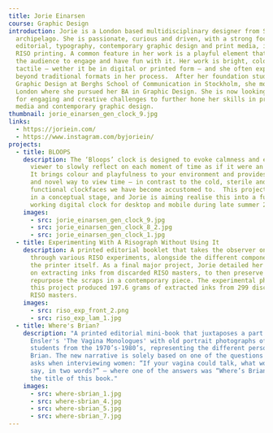 ```yaml
---
title: Jorie Einarsen
course: Graphic Design
introduction: Jorie is a London based multidisciplinary designer from Sweden's
  archipelago. She is passionate, curious and driven, with a strong focus on
  editorial, typography, contemporary graphic design and print media, including
  RISO printing. A common feature in her work is a playful element that invites
  the audience to engage and have fun with it. Her work is bright, colourful and
  tactile — wether it be in digital or printed form — and she often explores
  beyond traditional formats in her process.  After her foundation studies in
  Graphic Design at Berghs School of Communication in Stockholm, she moved to
  London where she pursued her BA in Graphic Design. She is now looking onwards
  for engaging and creative challenges to further hone her skills in printed
  media and contemporary graphic design.
thumbnail: jorie_einarsen_gen_clock_9.jpg
links:
  - https://joriein.com/
  - https://www.instagram.com/byjoriein/
projects:
  - title: BLOOPS
    description: The ‘Bloops’ clock is designed to evoke calmness and enforces the
      viewer to slowly reflect on each moment of time as if it were an artwork.
      It brings colour and playfulness to your environment and provides a calm
      and novel way to view time — in contrast to the cold, sterile and purely
      functional clockfaces we have become accustomed to.  This project is still
      in a conceptual stage, and Jorie is aiming realise this into a fully
      working digital clock for desktop and mobile during late summer 2021. 
    images:
      - src: jorie_einarsen_gen_clock_9.jpg
      - src: jorie_einarsen_gen_clock_8_2.jpg
      - src: jorie_einarsen_gen_clock_1.jpg
  - title: Experimenting With A Risograph Without Using It
    description: A printed editorial booklet that takes the observer on a journey
      through various RISO experiments, alongside the different components of
      the printer itself. As a final major project, Jorie detailed her process
      on extracting inks from discarded RISO masters, to then preserve and
      repurpose the scraps in a contemporary piece. The experimental phase of
      this project produced 197.6 grams of extracted inks from 299 discarded
      RISO masters.
    images:
      - src: riso_exp_front_2.png
      - src: riso_exp_lam_1.jpg
  - title: Where's Brian?
    description: "A printed editorial mini-book that juxtaposes a part of Eve
      Ensler's 'The Vagina Monologues' with old portrait photographs of male
      students from the 1970’s-1980’s, representing the different personas of
      Brian. The new narrative is solely based on one of the questions Ensler
      asks when interviewing women: “If your vagina could talk, what would it
      say, in two words?” — where one of the answers was “Where’s Brian?”. Hence
      the title of this book."
    images:
      - src: where-sbrian_1.jpg
      - src: where-sbrian_4.jpg
      - src: where-sbrian_5.jpg
      - src: where-sbrian_7.jpg
---
```

